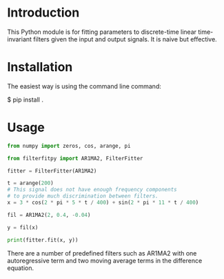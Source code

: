 Introduction
============

This Python module is for fitting parameters to discrete-time linear time-invariant filters given the input and output signals.  It is naive but effective.


Installation
============

The easiest way is using the command line command:

   $ pip install .


Usage
=====

``` python
from numpy import zeros, cos, arange, pi

from filterfitpy import AR1MA2, FilterFitter

fitter = FilterFitter(AR1MA2)

t = arange(200)
# This signal does not have enough frequency components
# to provide much discrimination between filters.
x = 3 * cos(2 * pi * 5 * t / 400) + sin(2 * pi * 11 * t / 400)

fil = AR1MA2(2, 0.4, -0.04)

y = fil(x)

print(fitter.fit(x, y))

```

There are a number of predefined filters such as AR1MA2 with one autoregressive term and two moving average terms in the difference equation.

